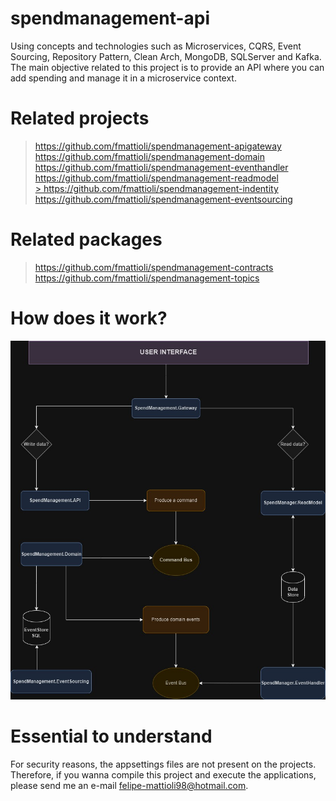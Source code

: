 # spendmanagement-api
Using concepts and technologies such as Microservices, CQRS, Event Sourcing, Repository Pattern, Clean Arch, MongoDB, SQLServer and Kafka. The main objective related to this project is to provide an API where you can add spending and manage it in a microservice context.

# Related projects
> https://github.com/fmattioli/spendmanagement-apigateway <br/>
> https://github.com/fmattioli/spendmanagement-domain <br/>
> https://github.com/fmattioli/spendmanagement-eventhandler <br/>
> https://github.com/fmattioli/spendmanagement-readmodel <br/>
[> https://github.com/fmattioli/spendmanagement-indentity <br/>](https://github.com/fmattioli/spendmanagement-identity)
> https://github.com/fmattioli/spendmanagement-eventsourcing <br/>


# Related packages
> https://github.com/fmattioli/spendmanagement-contracts <br/>
> https://github.com/fmattioli/spendmanagement-topics

# How does it work?
![Alt text](src/SpendManagementDiagramFlow.jpg?raw=true "Title")

# Essential to understand
For security reasons, the appsettings files are not present on the projects. Therefore, if you wanna compile this project and execute the applications, please send me an e-mail felipe-mattioli98@hotmail.com. 
